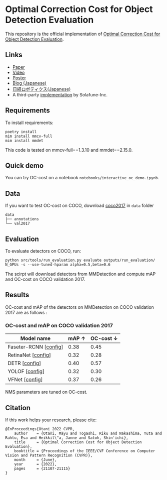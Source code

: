 # Optimal Correction Cost for Object Detection Evaluation

This repository is the official implementation of [Optimal Correction Cost for Object Detection Evaluation](https://arxiv.org/abs/2203.14438). 

## Links
- [Paper](https://openaccess.thecvf.com/content/CVPR2022/html/Otani_Optimal_Correction_Cost_for_Object_Detection_Evaluation_CVPR_2022_paper.html)
- [Video](https://www.dropbox.com/s/0ckbxd2odzv2znf/oc-cost_1.mp4?dl=0)
- [Poster](https://www.dropbox.com/s/w9duuk9q6wsi1do/Poster4.2-233b.pdf?dl=0)
- [Blog (Japanese)](https://cyberagent.ai/blog/research/computervision/16366/)
- [日経ロボティクス(Japanese)](https://xtech.nikkei.com/atcl/nxt/mag/rob/18/012600001/00101/) 
- A third-party [implementation](https://github.com/Solafune-Inc/OC-cost) by Solafune-Inc.

## Requirements

To install requirements:

```setup
poetry install
mim install mmcv-full
mim install mmdet
```

This code is tested on mmcv-full==1.3.10 and mmdet==2.15.0.

## Quick demo

You can try OC-cost on a notebook `notebooks/interactive_oc_demo.ipynb`.

## Data

If you want to test OC-cost on COCO, download [coco2017](https://cocodataset.org/#download) in `data` folder

```
data
├── annotations
└── val2017
```

## Evaluation

To evaluate detectors on COCO, run:

```eval
python src/tools/run_evaluation.py evaluate outputs/run_evaluation/ N_GPUs -s --use-tuned-hparam alpha=0.5,beta=0.6
```

The scirpt will download detectors from MMDetection and compute mAP and OC-cost on COCO validation 2017.

## Results
OC-cost and mAP of the detectors on MMDetection on COCO validation 2017 are as follows :

### OC-cost and mAP on COCO validation 2017

| Model name         |        mAP ↑     |    OC-cost ↓    |
| ------------------ |---------------- | -------------- |
| Faseter-RCNN [[config](https://github.com/open-mmlab/mmdetection/blob/master/configs/fast_rcnn/fast_rcnn_r50_fpn_2x_coco.py)]   |    0.38         |      0.45       |
|RetinaNet [[config](https://github.com/open-mmlab/mmdetection/blob/master/configs/retinanet/retinanet_r50_fpn_2x_coco.py)]   |    0.32         |      0.28       |
|DETR [[config](https://github.com/open-mmlab/mmdetection/blob/master/configs/detr/detr_r50_8x2_150e_coco.py)]   |     0.40     |    0.57     |
|YOLOF [[config](https://github.com/open-mmlab/mmdetection/blob/master/configs/yolof/yolof_r50_c5_8x8_1x_coco.py)]   |     0.32      |   0.30    |
|VFNet [[config](https://github.com/open-mmlab/mmdetection/blob/master/configs/vfnet/vfnet_r50_fpn_mstrain_2x_coco.py)]   |   0.37     |    0.26     |

NMS parameters are tuned on OC-cost.

## Citation

If this work helps your research, please cite:

```
@InProceedings{Otani_2022_CVPR,
    author    = {Otani, Mayu and Togashi, Riku and Nakashima, Yuta and Rahtu, Esa and Heikkil\"a, Janne and Satoh, Shin'ichi},
    title     = {Optimal Correction Cost for Object Detection Evaluation},
    booktitle = {Proceedings of the IEEE/CVF Conference on Computer Vision and Pattern Recognition (CVPR)},
    month     = {June},
    year      = {2022},
    pages     = {21107-21115}
}
```

